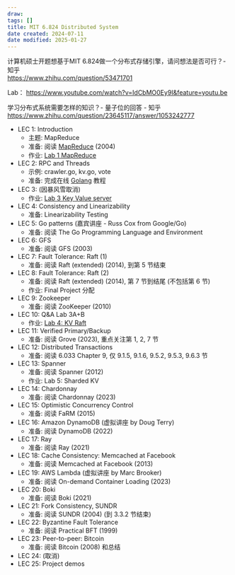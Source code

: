 ```yaml
---
draw:
tags: []
title: MIT 6.824 Distributed System
date created: 2024-07-11
date modified: 2025-01-27
---
```


计算机硕士开题想基于MIT 6.824做一个分布式存储引擎，请问想法是否可行？- 知乎  
https://www.zhihu.com/question/53471701

Lab：
https://www.youtube.com/watch?v=IdCbMO0Ey9I&feature=youtu.be

学习分布式系统需要怎样的知识？- 量子位的回答 - 知乎  
https://www.zhihu.com/question/23645117/answer/1053242777

- LEC 1: Introduction
    - 主题: MapReduce
    - 准备: 阅读 [MapReduce](MapReduce.md) (2004)
    - 作业: [Lab 1 MapReduce](Lab%201%20MapReduce.md)
- LEC 2: RPC and Threads
    - 示例: crawler.go, kv.go, vote
    - 准备: 完成在线 [Golang](Golang.md) 教程
- LEC 3: (因暴风雪取消)
    - 作业: [Lab 3 Key Value server](Lab%203%20Key%20Value%20server.md)
- LEC 4: Consistency and Linearizability
    - 准备: Linearizability Testing
- LEC 5: Go patterns (嘉宾讲座 - Russ Cox from Google/Go)
    - 准备: 阅读 The Go Programming Language and Environment
- LEC 6: GFS
    - 准备: 阅读 GFS (2003)
- LEC 7: Fault Tolerance: Raft (1)
    - 准备: 阅读 Raft (extended) (2014), 到第 5 节结束
- LEC 8: Fault Tolerance: Raft (2)
    - 准备: 阅读 Raft (extended) (2014), 第 7 节到结尾 (不包括第 6 节)
    - 作业: Final Project 分配
- LEC 9: Zookeeper
    - 准备: 阅读 ZooKeeper (2010)
- LEC 10: Q&A Lab 3A+B
    - 作业: [Lab 4: KV Raft](Lab%204:%20KV%20Raft)
- LEC 11: Verified Primary/Backup
    - 准备: 阅读 Grove (2023), 重点关注第 1, 2, 7 节
- LEC 12: Distributed Transactions
    - 准备: 阅读 6.033 Chapter 9, 仅 9.1.5, 9.1.6, 9.5.2, 9.5.3, 9.6.3 节
- LEC 13: Spanner
    - 准备: 阅读 Spanner (2012)
    - 作业: Lab 5: Sharded KV
- LEC 14: Chardonnay
    - 准备: 阅读 Chardonnay (2023)
- LEC 15: Optimistic Concurrency Control
    - 准备: 阅读 FaRM (2015)
- LEC 16: Amazon DynamoDB (虚拟讲座 by Doug Terry)
    - 准备: 阅读 DynamoDB (2022)
- LEC 17: Ray
    - 准备: 阅读 Ray (2021)
- LEC 18: Cache Consistency: Memcached at Facebook
    - 准备: 阅读 Memcached at Facebook (2013)
- LEC 19: AWS Lambda (虚拟讲座 by Marc Brooker)
    - 准备: 阅读 On-demand Container Loading (2023)
- LEC 20: Boki
    - 准备: 阅读 Boki (2021)
- LEC 21: Fork Consistency, SUNDR
    - 准备: 阅读 SUNDR (2004) (到 3.3.2 节结束)
- LEC 22: Byzantine Fault Tolerance
    - 准备: 阅读 Practical BFT (1999)
- LEC 23: Peer-to-peer: Bitcoin
    - 准备: 阅读 Bitcoin (2008) 和总结
- LEC 24: (取消)
- LEC 25: Project demos
